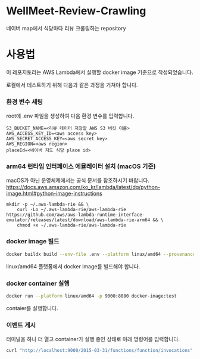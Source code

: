 # WellMeet-Review-Crawling
네이버 map에서 식당마다 리뷰 크롤링하는 repository

# 사용법
이 레포지토리는 AWS Lambda에서 실행할 docker image 기준으로 작성되었습니다.

로컬에서 테스트하기 위해 다음과 같은 과정을 거쳐야 합니다. 

### 환경 변수 세팅
root에 .env 파일을 생성하여 다음 환경 변수를 입력합니다.

```
S3_BUCKET_NAME=<리뷰 데이터 저장할 AWS S3 버킷 이름>
AWS_ACCESS_KEY_ID=<aws access key>
AWS_SECRET_ACCESS_KEY=<aws secret key>
AWS_REGION=<aws region>
placeId=<네이버 지도 식당 place id>
```

### arm64 런타임 인터페이스 에뮬레이터 설치 (macOS 기준)

macOS가 아닌 운영체제에서는 공식 문서를 참조하시기 바랍니다.
https://docs.aws.amazon.com/ko_kr/lambda/latest/dg/python-image.html#python-image-instructions

```
mkdir -p ~/.aws-lambda-rie && \
    curl -Lo ~/.aws-lambda-rie/aws-lambda-rie https://github.com/aws/aws-lambda-runtime-interface-emulator/releases/latest/download/aws-lambda-rie-arm64 && \
    chmod +x ~/.aws-lambda-rie/aws-lambda-rie
```

### docker image 빌드

```bash
docker buildx build --env-file .env --platform linux/amd64 --provenance=false -t docker-image:test .
```

linux/amd64 플랫폼에서 docker image를 빌드해야 합니다.

### docker container 실행

```bash
docker run --platform linux/amd64 -p 9000:8080 docker-image:test
```

contaier를 실행합니다.

### 이벤트 게시

터미널을 하나 더 열고 container가 실행 중인 상태로 아래 명령어를 입력합니다.

```bash
curl "http://localhost:9000/2015-03-31/functions/function/invocations" -d '{}'
```


